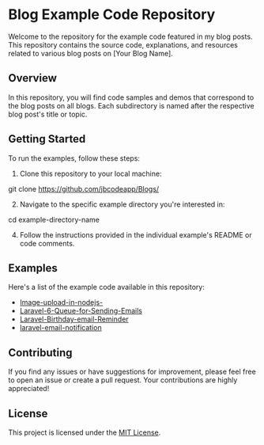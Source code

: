# Blog Example Code Repository

Welcome to the repository for the example code featured in my blog posts. This repository contains the source code, explanations, and resources related to various blog posts on [Your Blog Name].

## Overview

In this repository, you will find code samples and demos that correspond to the blog posts on all blogs. Each subdirectory is named after the respective blog post's title or topic.

## Getting Started

To run the examples, follow these steps:

1. Clone this repository to your local machine:

git clone https://github.com/jbcodeapp/Blogs/

2. Navigate to the specific example directory you're interested in:
   
cd example-directory-name

4. Follow the instructions provided in the individual example's README or code comments.

## Examples

Here's a list of the example code available in this repository:

- [Image-upload-in-nodejs-](#overview)
- [Laravel-6-Queue-for-Sending-Emails](#getting-started)
- [Laravel-Birthday-email-Reminder](#examples)
- [laravel-email-notification](#contributing)

## Contributing

If you find any issues or have suggestions for improvement, please feel free to open an issue or create a pull request. Your contributions are highly appreciated!

## License

This project is licensed under the [MIT License](LICENSE).
